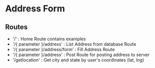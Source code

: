# Address Form

## Routes

- '/' : Home Route contains examples
- '/{ parameter }/address' : List Address from database Route
- '/{ parameter }/address/form' : Fill Address Route
- '/{ parameter }/address' : Post Route for posting address to server
- '/getlocation' : Get city and state by user's coordinates (lat, lng)
